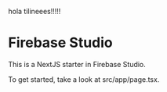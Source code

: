 hola tilineees!!!!!

# Firebase Studio

This is a NextJS starter in Firebase Studio.

To get started, take a look at src/app/page.tsx.
